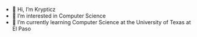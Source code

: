 - 👋 Hi, I’m Krypticz
- 👀 I’m interested in Computer Science
- 🌱 I’m currently learning Computer Science at the University of Texas at El Paso
